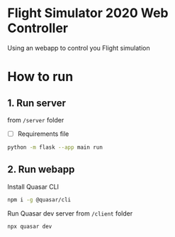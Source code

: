 # Flight Simulator 2020 Web Controller

Using an webapp to control you Flight simulation

# How to run

## 1. Run server

from `/server` folder

- [ ] Requirements file

```bash
python -m flask --app main run
```

## 2. Run webapp

Install Quasar CLI

```bash
npm i -g @quasar/cli
``` 

Run Quasar dev server from `/client` folder

```bash
npx quasar dev
```